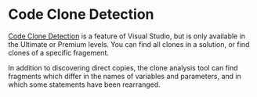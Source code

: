 # Code Clone Detection #

[Code Clone Detection](http://bit.ly/EDC-CodeCloneDetection) is a feature of Visual Studio, but is only available in the Ultimate or Premium levels.  You can find all clones in a solution, or find clones of a specific fragement.

In addition to discovering direct copies, the clone analysis tool can find fragments which differ in the names of variables and parameters, and in which some statements have been rearranged.


